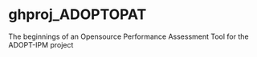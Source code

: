 # ghproj_ADOPTOPAT
The beginnings of an Opensource Performance Assessment Tool for the ADOPT-IPM project
